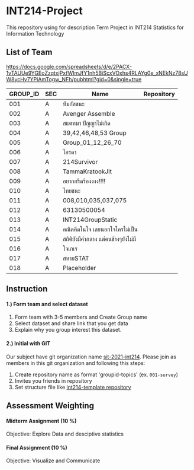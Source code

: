 # INT214-Project

This repository using for description Term Project in INT214 Statistics for Information Technology

## List of Team

https://docs.google.com/spreadsheets/d/e/2PACX-1vTAUUe9YGEoZzqtxjPxfWImJfY1nh5BiScxVOxhs4RLAYg0e_xNEkNz78sUW8ycHy7YPiAmTogw_NFh/pubhtml?gid=0&single=true

| GROUP_ID | SEC | Name                                 | Repository |
| -------- | --- | ------------------------------------ | ---------- |
| 001      | A   | ทีมกัสชนะ                            |
| 002      | A   | Avenger Assemble                     |
| 003      | A   | สแตทมา ปัญญาไม่เกิด                  |
| 004      | A   | 39,42,46,48,53 Group                 |
| 005      | A   | Group_01_12_26_70                    |
| 006      | A   | ไอรดา                                |
| 007      | A   | 214Survivor                          |
| 008      | A   | TammaKratookJit                      |
| 009      | A   | อยากกรีดร้องงงง!!!!                  |
| 010      | A   | ไทยชนะ                               |
| 011      | A   | 008,010,035,037,075                  |
| 012      | A   | 63130500054                          |
| 013      | A   | INT214GroupStatic                    |
| 014      | A   | คณิตคิดในใจ เลยนอกใจใครไม่เป็น       |
| 015      | A   | สถิติยังมีค่ากลาง แต่คนข้างๆยังไม่มี |
| 016      | A   | ใจเกเร                               |
| 017      | A   | สหายSTAT                             |
| 018      | A   | Placeholder                          |

## Instruction

#### 1.) Form team and select dataset

1. Form team with 3-5 members and Create Group name
2. Select dataset and share link that you get data
3. Explain why you group interest this dataset.

#### 2.) Initial with GIT

Our subject have git organization name [sit-2021-int214](https://github.com/sit-2021-int214). Please join as members in this git organization and following this steps:

1. Create repository name as format 'groupid-topics' (ex. `001-survey`)
2. Invites you friends in repository
3. Set structure file like [int214-template repository](https://github.com/sit-2021-int214/int214-template)

## Assessment Weighting

#### Midterm Assignment (10 %)

Objective: Explore Data and desciptive statistics

#### Final Assignment (10 %)

Objective: Visualize and Communicate
